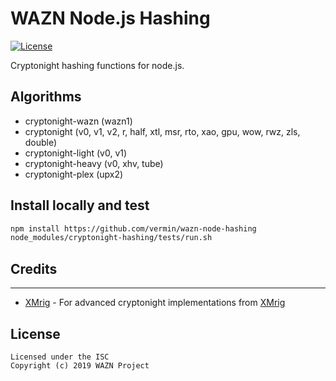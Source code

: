 WAZN Node.js Hashing
======================

[![License](https://img.shields.io/badge/license-ISC-brightgreen?style=flat-square)](https://opensource.org/licenses/ISC)

Cryptonight hashing functions for node.js.

## Algorithms

* cryptonight-wazn (wazn1)
* cryptonight (v0, v1, v2, r, half, xtl, msr, rto, xao, gpu, wow, rwz, zls, double)
* cryptonight-light (v0, v1)
* cryptonight-heavy (v0, xhv, tube)
* cryptonight-plex (upx2)

## Install locally and test

```bash
npm install https://github.com/vermin/wazn-node-hashing
node_modules/cryptonight-hashing/tests/run.sh
```

## Credits
-------
* [XMrig](https://github.com/xmrig) - For advanced cryptonight implementations from [XMrig](https://github.com/xmrig/xmrig)

## License
```
Licensed under the ISC
Copyright (c) 2019 WAZN Project
```
